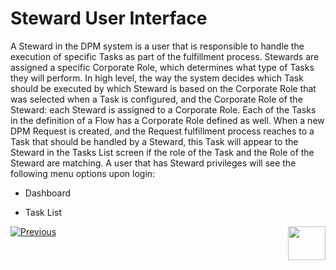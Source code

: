 # Steward User Interface

A Steward in the DPM system is a user that is responsible to handle the execution of specific Tasks as part of the fulfillment process. Stewards are assigned a specific Corporate Role, which determines what type of Tasks they will perform.
In high level, the way the system decides which Task should be executed by which Steward is based on the Corporate Role that was selected when a Task is configured, and the Corporate Role of the Steward: each Steward is assigned to a Corporate Role. Each of the Tasks in the definition of a Flow has a Corporate Role defined as well. When a new DPM Request is created, and the Request fulfillment process reaches to a Task that should be handled by a Steward, this Task will appear to the Steward in the Tasks List screen if the role of the Task and the Role of the Steward are matching. 
A user that has Steward privileges will see the following menu options upon login:

- Dashboard

- Task List



[![Previous](/articles/images/Previous.png)](/articles/DPM/DPM_User_Guide/05_Steward_User_Interface/README.md)[<img align="right" width="60" height="54" src="/articles/images/Next.png">](/articles/DPM/DPM_User_Guide/05_Steward_User_Interface/02_Steward_User_Interface_Dashboard.md)